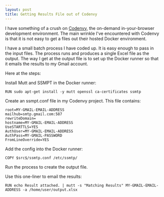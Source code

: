 ```yaml
---
layout: post
title: Getting Results File out of Codenvy
---
```


I have something of a crush on [Codenvy](https://codenvy.com/), the on-demand in-your-browser development environment. The main wrinkle I've encountered with Codenvy is that it is not easy to get a files out their hosted Docker environment.

I have a small batch process I have coded up.  It is easy enough to pass in the input files.  The process runs and produces a single Excel file as the output.  The way I get at the output file is to set up the Docker runner so that it emails the results to my Gmail account.

Here at the steps:

Install Mutt and SSMPT in the Docker runner:

```
RUN sudo apt-get install -y mutt openssl ca-certificates ssmtp
```

Create an ssmpt.conf file in my Codenvy project.  This file contains:
```
root=MY-GMAIL-EMAIL-ADDRESS
mailhub=smtp.gmail.com:587
rewriteDomain=
hostname=MY-GMAIL-EMAIL-ADDRESS
UseSTARTTLS=YES
AuthUser=MY-GMAIL-EMAIL-ADDRESS
AuthPass=MY-GMAIL-PASSWORD
FromLineOverride=YES
```

Add the config into the Docker runner:
```
COPY $src$/ssmtp.conf /etc/ssmtp/
```

Run the process to create the output file.

Use this one-liner to email the results:

```
RUN echo Result attached. | mutt -s "Matching Results" MY-GMAIL-EMAIL-ADDRESS -a /home/user/output.xlsx
```


